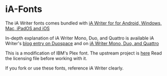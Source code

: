 # iA-Fonts

The iA Writer fonts comes bundled with [iA Writer for for Android, Windows, Mac, iPadOS and iOS](https://ia.net/writer)

In-depth explanation of iA Writer Mono, Duo, and Quattro is available iA Writer's [blog entry on Duospace](https://ia.net/topics/in-search-of-the-perfect-writing-font) and on [iA Writer Mono, Duo, and Quattro](https://ia.net/topics/a-typographic-christmas)

This is a modification of IBM's Plex font. 
The upstream project is [here](https://github.com/IBM/type)
Read the licensing file before working with it. 

If you fork or use these fonts, reference iA Writer clearly.
